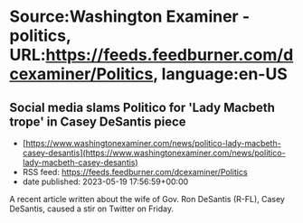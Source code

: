 # Source:Washington Examiner - politics, URL:https://feeds.feedburner.com/dcexaminer/Politics, language:en-US

## Social media slams Politico for 'Lady Macbeth trope' in Casey DeSantis piece
 - [https://www.washingtonexaminer.com/news/politico-lady-macbeth-casey-desantis](https://www.washingtonexaminer.com/news/politico-lady-macbeth-casey-desantis)
 - RSS feed: https://feeds.feedburner.com/dcexaminer/Politics
 - date published: 2023-05-19 17:56:59+00:00

A recent article written about the wife of Gov. Ron DeSantis (R-FL), Casey DeSantis, caused a stir on Twitter on Friday.

